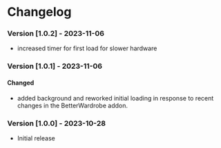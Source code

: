 # **Changelog**
### Version [1.0.2] - 2023-11-06
* increased timer for first load for slower hardware

### Version [1.0.1] - 2023-11-06
#### Changed 
* added background and reworked initial loading in response to recent changes in the BetterWardrobe addon.

### Version [1.0.0] - 2023-10-28
* Initial release
